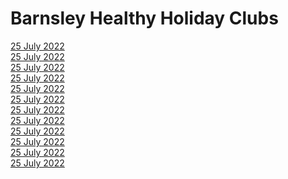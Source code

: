 <div class="jumbotron jumbotron-fluid">
  <div class="container">
    <h1 class="display-4">Barnsley Healthy Holiday Clubs</h1>
    <div class="container">
  <div class="row">
    <div class="col-lg">
      <a class="btn btn-primary" href="https://my.barnsley.gov.uk/events/38947/barnsley-gymnastics" role="button">25 July 2022</a>   
    </div>
    <div class="col-lg">
      <a class="btn btn-primary" href="https://my.barnsley.gov.uk/events/38947/barnsley-gymnastics" role="button">25 July 2022</a>   
    </div>
    <div class="col-lg">
      <a class="btn btn-primary" href="https://my.barnsley.gov.uk/events/38947/barnsley-gymnastics" role="button">25 July 2022</a>   
    </div>
    <div class="col-lg">
      <a class="btn btn-primary" href="https://my.barnsley.gov.uk/events/38947/barnsley-gymnastics" role="button">25 July 2022</a>   
    </div>
  </div>


  <div class="row">
    <div class="col-lg">
      <a class="btn btn-primary" href="https://my.barnsley.gov.uk/events/38947/barnsley-gymnastics" role="button">25 July 2022</a>   
    </div>
    <div class="col-lg">
      <a class="btn btn-primary" href="https://my.barnsley.gov.uk/events/38947/barnsley-gymnastics" role="button">25 July 2022</a>   
    </div>
    <div class="col-lg">
      <a class="btn btn-primary" href="https://my.barnsley.gov.uk/events/38947/barnsley-gymnastics" role="button">25 July 2022</a>   
    </div>
    <div class="col-lg">
      <a class="btn btn-primary" href="https://my.barnsley.gov.uk/events/38947/barnsley-gymnastics" role="button">25 July 2022</a>   
    </div>
  </div>

      
  <div class="row">
    <div class="col-lg">
      <a class="btn btn-primary" href="https://my.barnsley.gov.uk/events/38947/barnsley-gymnastics" role="button">25 July 2022</a>   
    </div>
    <div class="col-lg">
      <a class="btn btn-primary" href="https://my.barnsley.gov.uk/events/38947/barnsley-gymnastics" role="button">25 July 2022</a>   
    </div>
    <div class="col-lg">
      <a class="btn btn-primary" href="https://my.barnsley.gov.uk/events/38947/barnsley-gymnastics" role="button">25 July 2022</a>   
    </div>
    <div class="col-lg">
      <a class="btn btn-primary" href="https://my.barnsley.gov.uk/events/38947/barnsley-gymnastics" role="button">25 July 2022</a>   
    </div>
  </div>

</div>
  </div>
</div>
